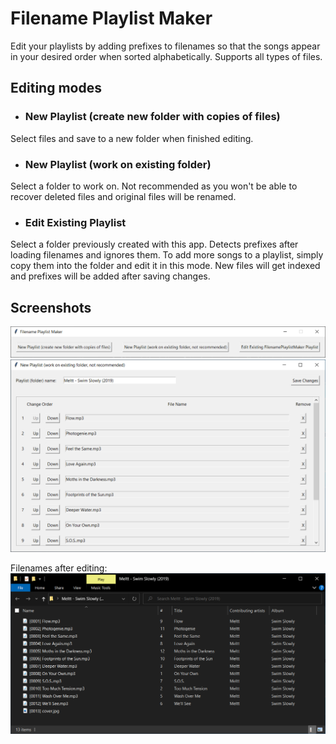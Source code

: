 # Filename Playlist Maker
Edit your playlists by adding prefixes to filenames so that the songs appear in your desired order when sorted alphabetically. Supports all types of files.

## Editing modes
- ### New Playlist (create new folder with copies of files)
Select files and save to a new folder when finished editing.
- ### New Playlist (work on existing folder)
Select a folder to work on. Not recommended as you won't be able to recover deleted files and original files will be renamed.
- ### Edit Existing Playlist
Select a folder previously created with this app. Detects prefixes after loading filenames and ignores them. To add more songs to a playlist, simply copy them into the folder and edit it in this mode. New files will get indexed and prefixes will be added after saving changes.

## Screenshots
![Screenshot 1](/Screenshots/1.png)
![Screenshot 2](/Screenshots/2.png)

Filenames after editing:
![Screenshot 3](/Screenshots/3.png)
